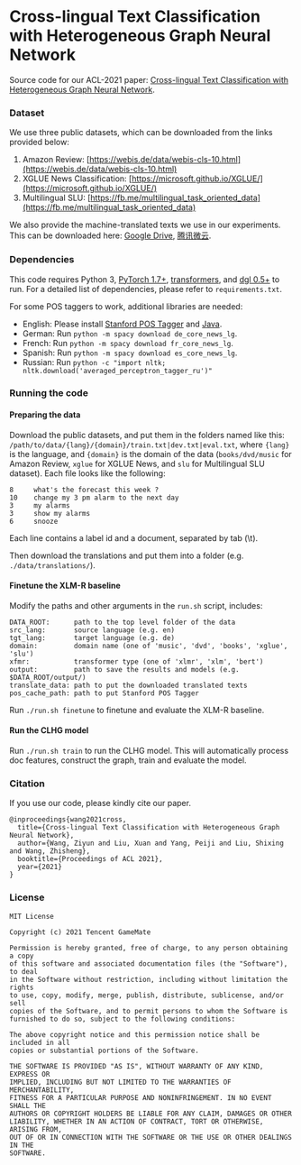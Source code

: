 # Cross-lingual Text Classification with Heterogeneous Graph Neural Network

Source code for our ACL-2021 paper: [Cross-lingual Text Classification with Heterogeneous Graph Neural Network](https://arxiv.org/abs/2105.11246).

### Dataset
We use three public datasets, which can be downloaded from the links provided below:
1. Amazon Review: [https://webis.de/data/webis-cls-10.html](https://webis.de/data/webis-cls-10.html)
2. XGLUE News Classification: [https://microsoft.github.io/XGLUE/](https://microsoft.github.io/XGLUE/)
3. Multilingual SLU: [https://fb.me/multilingual_task_oriented_data](https://fb.me/multilingual_task_oriented_data)

We also provide the machine-translated texts we use in our experiments. This can be downloaded here: [Google Drive](https://drive.google.com/file/d/1Zu19AX--Ae-I8QsQYMTPbdgfMHOhthiN/view?usp=sharing), [腾讯微云](https://share.weiyun.com/4hGa9C44).

### Dependencies
This code requires Python 3, [PyTorch 1.7+](https://pytorch.org), [transformers](https://github.com/huggingface/transformers), and [dgl 0.5+](https://www.dgl.ai) to run. For a detailed list of dependencies, please refer to `requirements.txt`.

For some POS taggers to work, additional libraries are needed:
* English: Please install [Stanford POS Tagger](https://nlp.stanford.edu/software/tagger.shtml) and [Java](https://www.java.com/).
* German: Run `python -m spacy download de_core_news_lg`.
* French: Run `python -m spacy download fr_core_news_lg`.
* Spanish: Run `python -m spacy download es_core_news_lg`.
* Russian: Run `python -c "import nltk; nltk.download('averaged_perceptron_tagger_ru')"`

### Running the code
#### Preparing the data

Download the public datasets, and put them in the folders named like this:
`/path/to/data/{lang}/{domain}/train.txt|dev.txt|eval.txt`, where `{lang}` is the language, and `{domain}` is the domain of the data (`books/dvd/music` for Amazon Review, `xglue` for XGLUE News, and `slu` for Multilingual SLU dataset). Each file looks like the following:

```
8     what's the forecast this week ?
10    change my 3 pm alarm to the next day
3     my alarms
3     show my alarms
6     snooze
```

Each line contains a label id and a document, separated by tab (\t).

Then download the translations and put them into a folder (e.g. `./data/translations/`).

#### Finetune the XLM-R baseline
Modify the paths and other arguments in the `run.sh` script, includes:
```
DATA_ROOT:      path to the top level folder of the data
src_lang:       source language (e.g. en)
tgt_lang:       target language (e.g. de)
domain:         domain name (one of 'music', 'dvd', 'books', 'xglue', 'slu')
xfmr:           transformer type (one of 'xlmr', 'xlm', 'bert')
output:         path to save the results and models (e.g. $DATA_ROOT/output/)
translate_data: path to put the downloaded translated texts
pos_cache_path: path to put Stanford POS Tagger
```

Run `./run.sh finetune` to finetune and evaluate the XLM-R baseline.

#### Run the CLHG model
Run `./run.sh train` to run the CLHG model. This will automatically process doc features, construct the graph, train and evaluate the model.

### Citation

If you use our code, please kindly cite our paper.
```
@inproceedings{wang2021cross,
  title={Cross-lingual Text Classification with Heterogeneous Graph Neural Network},
  author={Wang, Ziyun and Liu, Xuan and Yang, Peiji and Liu, Shixing and Wang, Zhisheng},
  booktitle={Proceedings of ACL 2021},
  year={2021}
}
```

### License
```
MIT License

Copyright (c) 2021 Tencent GameMate

Permission is hereby granted, free of charge, to any person obtaining a copy
of this software and associated documentation files (the "Software"), to deal
in the Software without restriction, including without limitation the rights
to use, copy, modify, merge, publish, distribute, sublicense, and/or sell
copies of the Software, and to permit persons to whom the Software is
furnished to do so, subject to the following conditions:

The above copyright notice and this permission notice shall be included in all
copies or substantial portions of the Software.

THE SOFTWARE IS PROVIDED "AS IS", WITHOUT WARRANTY OF ANY KIND, EXPRESS OR
IMPLIED, INCLUDING BUT NOT LIMITED TO THE WARRANTIES OF MERCHANTABILITY,
FITNESS FOR A PARTICULAR PURPOSE AND NONINFRINGEMENT. IN NO EVENT SHALL THE
AUTHORS OR COPYRIGHT HOLDERS BE LIABLE FOR ANY CLAIM, DAMAGES OR OTHER
LIABILITY, WHETHER IN AN ACTION OF CONTRACT, TORT OR OTHERWISE, ARISING FROM,
OUT OF OR IN CONNECTION WITH THE SOFTWARE OR THE USE OR OTHER DEALINGS IN THE
SOFTWARE.
```